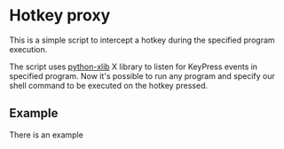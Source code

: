 # Hotkey proxy

This is a simple script to intercept a hotkey during the specified program execution.

The script uses [python-xlib](https://pypi.org/project/python-xlib/) X library to listen for KeyPress events in specified program. Now it's possible to run any program and specify our shell command to be executed on the hotkey pressed.

## Example

There is an example 
